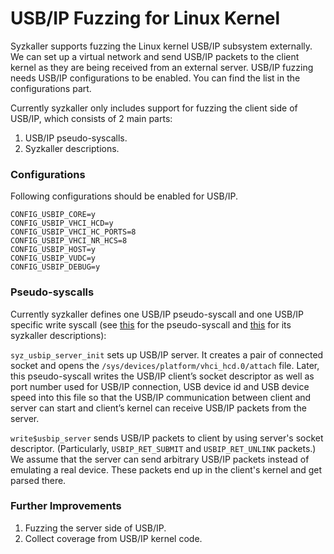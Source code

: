 # **USB/IP Fuzzing for Linux Kernel**

Syzkaller supports fuzzing the Linux kernel USB/IP subsystem externally. We can set up a virtual network and send USB/IP packets to the client kernel as they are being received from an external server.
USB/IP fuzzing needs USB/IP configurations to be enabled. You can find the list in the configurations part.

Currently syzkaller only includes support for fuzzing the client side of USB/IP, which consists of 2 main parts:

1. USB/IP pseudo-syscalls.
2. Syzkaller descriptions.

### **Configurations**

Following configurations should be enabled for USB/IP.

```
CONFIG_USBIP_CORE=y
CONFIG_USBIP_VHCI_HCD=y
CONFIG_USBIP_VHCI_HC_PORTS=8
CONFIG_USBIP_VHCI_NR_HCS=8
CONFIG_USBIP_HOST=y
CONFIG_USBIP_VUDC=y
CONFIG_USBIP_DEBUG=y
```

### **Pseudo-syscalls**

Currently syzkaller defines one USB/IP pseudo-syscall and one USB/IP specific write syscall (see [this](/executor/common_linux.h) for the pseudo-syscall and [this](/sys/linux/usbip.txt) for its syzkaller descriptions):

`syz_usbip_server_init` sets up USB/IP server. It creates a pair of connected socket and opens the `/sys/devices/platform/vhci_hcd.0/attach` file. Later, this pseudo-syscall writes the USB/IP client’s socket descriptor as well as port number used for USB/IP connection, USB device id and USB device speed into this file so that the USB/IP communication between client and server can start and client’s kernel can receive USB/IP packets from the server.

`write$usbip_server` sends USB/IP packets to client by using server's socket descriptor. (Particularly, `USBIP_RET_SUBMIT` and `USBIP_RET_UNLINK` packets.) We assume that the server can send arbitrary USB/IP packets instead of emulating a real device. These packets end up in the client's kernel and get parsed there.

### **Further Improvements**

1. Fuzzing the server side of USB/IP.
2. Collect coverage from USB/IP kernel code.
